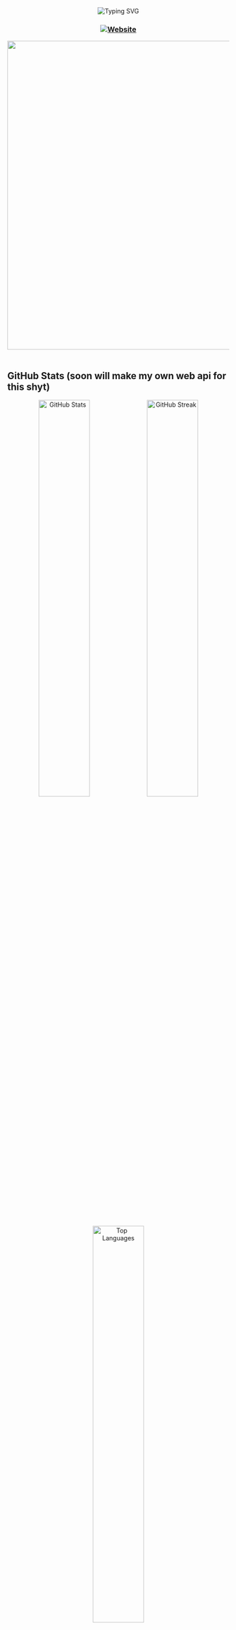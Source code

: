 <div align="center">
    <img src="https://readme-typing-svg.demolab.com?font=Fira+Code&weight=600&size=28&duration=3000&pause=1000&color=6366F1&center=true&vCenter=true&random=false&width=435&lines=HELLO%2C+What's+up+%3A3;Full+Stack+Developer;Hosting+Solutions;Hobbyist+Freelance+Developer;Custom+fullstack+setup;Startup+Solutions;demands?+huH?" alt="Typing SVG" />
    
<h3>
        <a href="https://www.laxenta.tech">
            <img src="https://img.shields.io/badge/🌐_laxenta.tech-6366F1?style=for-the-badge&logoColor=white" alt="Website" />
        </a>
    </h3>
</div>

<div align="center">
    <img src="https://user-images.githubusercontent.com/74038190/212284100-561aa473-3905-4a80-b561-0d28506553ee.gif" width="700">
</div>

<br/>

## GitHub Stats (soon will make my own web api for this shyt)

<div align="center">
    <img src="https://github-readme-stats.vercel.app/api?username=shelleyloosespatience&show_icons=true&theme=tokyonight&hide_border=true&bg_color=0D1117&title_color=6366F1&icon_color=6366F1&text_color=C9D1D9" alt="GitHub Stats" width="48%" />
    <img src="https://github-readme-streak-stats.herokuapp.com/?user=shelleyloosespatience&theme=tokyonight&hide_border=true&background=0D1117&ring=6366F1&fire=6366F1&currStreakLabel=6366F1" alt="GitHub Streak" width="48%" />
</div>

<div align="center">
    <img src="https://github-readme-stats.vercel.app/api/top-langs/?username=shelleyloosespatience&layout=compact&theme=tokyonight&hide_border=true&bg_color=0D1117&title_color=6366F1&text_color=C9D1D9" alt="Top Languages" width="48%" />
</div>

---

## About Me

I'm @me_straight, just some dev who started coding as a hobby. I keep things simple and don't charge crazy prices, i did a lot of work for random collage dudes and i contributed to femboy-hotline.com XDDDD

**Currently Working On:** **Ayumi** - Discord bot focusing on music & anti-raid and nsfw and cybersecurity tools and mudae AAAAND moderation anddddd anime commands (bonk etc). Lmao
**Learning:** Rust and Electron
**Building With:** React • Next.js • TypeScript • Whatever seems fun  
## **Freelance:** Available - Discord bots, websites, APIs, backend of any kind services, redesign, continuation of projects, Startup's system admin, custom solutions and hosting panels.

<div align="center">
    <a href="https://discordapp.com/users/953527567808356404" target="_blank">
        <img src="https://img.shields.io/badge/Discord-@me__straight-5865F2?style=for-the-badge&logo=discord&logoColor=white" alt="Discord" />
    </a>
    <a href="https://github.com/shelleyloosespatience?tab=repositories" target="_blank">
        <img src="https://img.shields.io/badge/Repositories-Check_them_out-181717?style=for-the-badge&logo=github&logoColor=white" alt="Repos" />
    </a>
</div>

---

## Tech Stack

<div align="center">

### Frontend
<img src="https://skillicons.dev/icons?i=react,nextjs,vue,typescript,javascript,html,css,tailwind" />

### Backend & Tools
<img src="https://skillicons.dev/icons?i=nodejs,rust,mongodb,git,vscode,discord,electron,javascript,typescript" />

</div>

<details>
<summary>📦 <b>More Tools & Technologies</b></summary>
<br/>

**Languages**
- TypeScript • JavaScript • Rust • Python

**Frameworks & Libraries**
- React • Next.js • Vue.js • Discord.js • Node.js and i forgor, i hate vanilla html css code tho, so most sites i write are in next+ts

**Currently Learning**
- Rust - making things blazingly fast
- electron - desktop apps

</details>

---

## Recently listened to
<div align="center">
    <a href="https://open.spotify.com/user/31ap5y3jngmpcyhal65mjkhgqxzm" target="_blank">
        <img src="https://www.laxenta.tech/api/spotify-tracks?user=31ap5y3jngmpcyhal65mjkhgqxzm&footer=Laxenta+Inc&color=00f5d4" alt="Spotify Recently Played" />
    </a>
</div>

---

## What I Do

<div align="center">

| Service | Description |
|:---:|:---|
| **Discord Bots** | Custom bots with music, moderation, anti-raid, and more |
| **Websites** | Modern, responsive web applications using React/Next.js |
| **APIs** | RESTful APIs and backend services |
| **Custom Solutions** | Whatever you need built - just ask! |

</div>

---

## Activity Graph

<div align="center">
<img src="https://reimagined-trout-565g66j6r7j27grp-3000.app.github.dev/api/github-heatmap?user=shelleyloosespatience&color=6366F1&bg=0D1117&theme=default&stats=true&chart=line" />

---

## Current Routine

```mermaid
graph LR
    A[Wake Up] --> B[Eat]
    B --> C[Study]
    C --> D[Study More]
    D --> E[Code]
    E --> F[Talk to favorite woman]
    F --> G[Sleep]
    G --> A
```

---

<div align="center">
    <img src="https://capsule-render.vercel.app/api?type=waving&color=gradient&customColorList=6,11,20&height=100&section=footer&text=Hit%20me%20up%20on%20Discord!&fontSize=30&fontAlignY=70&animation=twinkling&fontColor=ffffff" />
    
**@me_straight on Discord or email, laxenta.inc@gmail.com**

<sub> Need something built? DM me. Prices are reasonable. Simple, i will give a demo before anything, I did a lot of freelance work for collage students in past and 2-3 failed startups (not my fault they failed) </sub>

<img src="https://komarev.com/ghpvc/?username=shelleyloosespatience&color=6366F1&style=for-the-badge&label=PROFILE+VIEWS" alt="Profile Views" />

</div>

